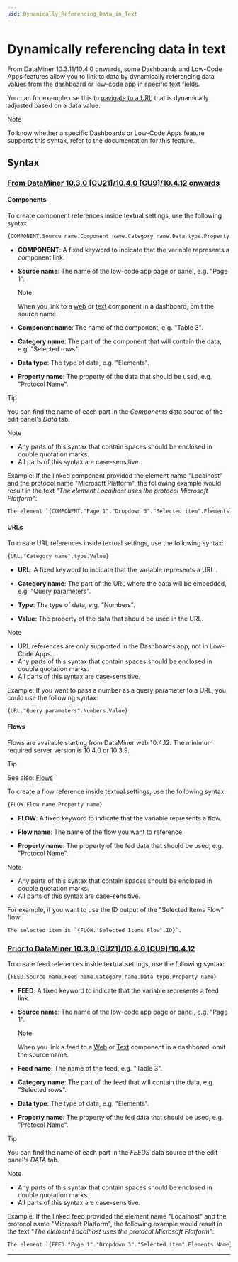 ```yaml
---
uid: Dynamically_Referencing_Data_in_Text
---
```


# Dynamically referencing data in text

From DataMiner 10.3.11/10.4.0 onwards<!-- RN 37229 -->, some Dashboards and Low-Code Apps features allow you to link to data by dynamically referencing data values from the dashboard or low-code app in specific text fields.

You can for example use this to [navigate to a URL](xref:LowCodeApps_event_config#navigating-to-a-url) that is dynamically adjusted based on a data value.

> [!NOTE]
> To know whether a specific Dashboards or Low-Code Apps feature supports this syntax, refer to the documentation for this feature.

## Syntax

### [From DataMiner 10.3.0 [CU21]/10.4.0 [CU9]/10.4.12 onwards<!--RN 41141-->](#tab/tabid-1)

#### Components

To create component references inside textual settings, use the following syntax:

```txt
{COMPONENT.Source name.Component name.Category name.Data type.Property name}
```

- **COMPONENT**: A fixed keyword to indicate that the variable represents a component link.

- **Source name**: The name of the low-code app page or panel, e.g. "Page 1".

  > [!NOTE]
  > When you link to a [web](xref:DashboardWeb) or [text](xref:DashboardText) component in a dashboard, omit the source name.<!--RN 38993-->

- **Component name**: The name of the component, e.g. "Table 3".

- **Category name**: The part of the component that will contain the data, e.g. "Selected rows".

- **Data type**: The type of data, e.g. "Elements".

- **Property name**: The property of the data that should be used, e.g. "Protocol Name".

> [!TIP]
> You can find the name of each part in the *Components* data source of the edit panel's *Data* tab.

> [!NOTE]
>
> - Any parts of this syntax that contain spaces should be enclosed in double quotation marks.
> - All parts of this syntax are case-sensitive.

Example: If the linked component provided the element name "Localhost" and the protocol name "Microsoft Platform", the following example would result in the text "*The element Localhost uses the protocol Microsoft Platform*":

```txt
The element `{COMPONENT."Page 1"."Dropdown 3"."Selected item".Elements.Name}` uses the protocol `{COMPONENT."Page 1"."Dropdown 3"."Selected item".Elements."Protocol Name"}`.
```

#### URLs

To create URL references inside textual settings, use the following syntax:

```txt
{URL."Category name".type.Value}
```

- **URL**: A fixed keyword to indicate that the variable represents a URL .

- **Category name**: The part of the URL where the data will be embedded, e.g. "Query parameters".

- **Type**: The type of data, e.g. "Numbers".

- **Value**: The property of the data that should be used in the URL.

> [!NOTE]
>
> - URL references are only supported in the Dashboards app, not in Low-Code Apps.
> - Any parts of this syntax that contain spaces should be enclosed in double quotation marks.
> - All parts of this syntax are case-sensitive.

Example: If you want to pass a number as a query parameter to a URL, you could use the following syntax:

```txt
{URL."Query parameters".Numbers.Value}
```

#### Flows

Flows are available starting from DataMiner web 10.4.12. The minimum required server version is 10.4.0 or 10.3.9.

> [!TIP]
> See also: [Flows](xref:Using_flows)

To create a flow reference inside textual settings, use the following syntax:

```txt
{FLOW.Flow name.Property name}
```

- **FLOW**: A fixed keyword to indicate that the variable represents a flow.

- **Flow name**: The name of the flow you want to reference.

- **Property name**: The property of the fed data that should be used, e.g. "Protocol Name".

> [!NOTE]
>
> - Any parts of this syntax that contain spaces should be enclosed in double quotation marks.
> - All parts of this syntax are case-sensitive.

For example, if you want to use the ID output of the "Selected Items Flow" flow:

```txt
The selected item is `{FLOW."Selected Items Flow".ID}`.
```

### [Prior to DataMiner 10.3.0 [CU21]/10.4.0 [CU9]/10.4.12](#tab/tabid-2)

To create feed references inside textual settings, use the following syntax:

```txt
{FEED.Source name.Feed name.Category name.Data type.Property name}
```

- **FEED**: A fixed keyword to indicate that the variable represents a feed link.

- **Source name**: The name of the low-code app page or panel, e.g. "Page 1".

  > [!NOTE]
  > When you link a feed to a [Web](xref:DashboardWeb) or [Text](xref:DashboardText) component in a dashboard, omit the source name.<!--RN 38993-->

- **Feed name**: The name of the feed, e.g. "Table 3".

- **Category name**: The part of the feed that will contain the data, e.g. "Selected rows".

- **Data type**: The type of data, e.g. "Elements".

- **Property name**: The property of the fed data that should be used, e.g. "Protocol Name".

> [!TIP]
> You can find the name of each part in the *FEEDS* data source of the edit panel's *DATA* tab.

> [!NOTE]
>
> - Any parts of this syntax that contain spaces should be enclosed in double quotation marks.
> - All parts of this syntax are case-sensitive.

Example: If the linked feed provided the element name "Localhost" and the protocol name "Microsoft Platform", the following example would result in the text "*The element Localhost uses the protocol Microsoft Platform*":

```txt
The element `{FEED."Page 1"."Dropdown 3"."Selected item".Elements.Name}` uses the protocol `{FEED."Page 1"."Dropdown 3"."Selected item".Elements."Protocol Name"}`.
```

***

